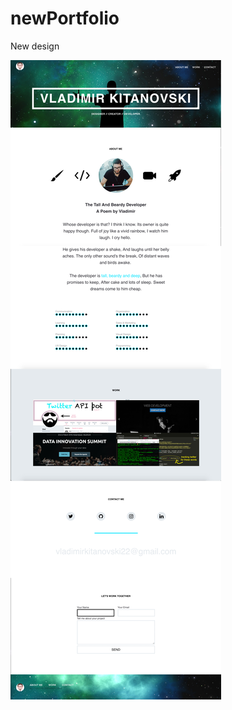 # newPortfolio
New design

![alt text](https://raw.githubusercontent.com/VladimirKitanovski/newPortfolio/to/design.jpg)
